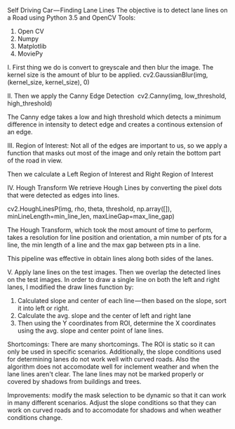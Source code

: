 Self Driving Car — Finding Lane Lines
The objective is to detect lane lines on a Road using Python 3.5 and OpenCV
Tools:
1. Open CV
2. Numpy
3. Matplotlib
3. MoviePy

I. First thing we do is convert to greyscale and then blur the image. The kernel size is the amount of blur to be applied.
cv2.GaussianBlur(img, (kernel_size, kernel_size), 0)

II. Then we apply the Canny Edge Detection 
cv2.Canny(img, low_threshold, high_threshold)

The Canny edge takes a low and high threshold which detects a minimum difference in intensity to detect edge and creates a continous extension of an edge.

III. Region of Interest: Not all of the edges are important to us, so we apply a function that masks out most of the image and only retain the bottom part of the road in view.


Then we calculate a Left Region of Interest and Right Region of Interest


IV. Hough Transform We retrieve Hough Lines by converting the pixel dots that were detected as edges into lines. 

cv2.HoughLinesP(img, rho, theta, threshold, np.array([]), minLineLength=min_line_len, maxLineGap=max_line_gap)

The Hough Transform, which took the most amount of time to perform, takes a resolution for line position and orientation, a min number of pts for a line, the min length of a line and the max gap between pts in a line.

This pipeline was effective in obtain lines along both sides of the lanes.

V. Apply  lane lines on the test images. 
Then we overlap the detected lines on the test images. In order to draw a single line on both the left and right lanes, I modified the draw lines function by:

1. Calculated slope and center of each line — then based on the slope, sort it into left or right.
2. Calculate the avg. slope and the center of left and right lane
3. Then using the Y coordinates from ROI, determine the X coordinates using the avg. slope and center point of lane lines.

Shortcomings: There are many shortcomings. The ROI is static so it can only be used in specific scenarios. Additionally, the slope conditions used for determining lanes do not work well with curved roads. Also the algorithm does not accomodate well for inclement weather and when the lane lines aren't clear. The lane lines may not be marked properly or covered by shadows from buildings and trees.

Improvements: modify the mask selection to be dynamic so that it can work in many different scenarios. Adjust the slope conditions so that they can work on curved roads and to accomodate for shadows and when weather conditions change.
